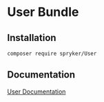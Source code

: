 # User Bundle

## Installation

```
composer require spryker/User
```

## Documentation

[User Documentation](https://spryker.github.io/user/index.html)




